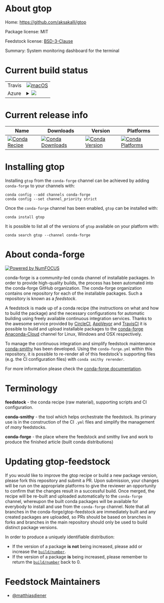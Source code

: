 About gtop
==========

Home: https://github.com/aksakalli/gtop

Package license: MIT

Feedstock license: [BSD-3-Clause](https://github.com/conda-forge/gtop-feedstock/blob/master/LICENSE.txt)

Summary: System monitoring dashboard for the terminal

Current build status
====================


<table><tr>
    <td>Travis</td>
    <td>
      <a href="https://travis-ci.com/conda-forge/gtop-feedstock">
        <img alt="macOS" src="https://img.shields.io/travis/com/conda-forge/gtop-feedstock/master.svg?label=macOS">
      </a>
    </td>
  </tr>
    
  <tr>
    <td>Azure</td>
    <td>
      <details>
        <summary>
          <a href="https://dev.azure.com/conda-forge/feedstock-builds/_build/latest?definitionId=14915&branchName=master">
            <img src="https://dev.azure.com/conda-forge/feedstock-builds/_apis/build/status/gtop-feedstock?branchName=master">
          </a>
        </summary>
        <table>
          <thead><tr><th>Variant</th><th>Status</th></tr></thead>
          <tbody><tr>
              <td>linux_64_nodejs14</td>
              <td>
                <a href="https://dev.azure.com/conda-forge/feedstock-builds/_build/latest?definitionId=14915&branchName=master">
                  <img src="https://dev.azure.com/conda-forge/feedstock-builds/_apis/build/status/gtop-feedstock?branchName=master&jobName=linux&configuration=linux_64_nodejs14" alt="variant">
                </a>
              </td>
            </tr><tr>
              <td>linux_64_nodejs16</td>
              <td>
                <a href="https://dev.azure.com/conda-forge/feedstock-builds/_build/latest?definitionId=14915&branchName=master">
                  <img src="https://dev.azure.com/conda-forge/feedstock-builds/_apis/build/status/gtop-feedstock?branchName=master&jobName=linux&configuration=linux_64_nodejs16" alt="variant">
                </a>
              </td>
            </tr><tr>
              <td>linux_64_nodejs17</td>
              <td>
                <a href="https://dev.azure.com/conda-forge/feedstock-builds/_build/latest?definitionId=14915&branchName=master">
                  <img src="https://dev.azure.com/conda-forge/feedstock-builds/_apis/build/status/gtop-feedstock?branchName=master&jobName=linux&configuration=linux_64_nodejs17" alt="variant">
                </a>
              </td>
            </tr><tr>
              <td>linux_aarch64_nodejs14</td>
              <td>
                <a href="https://dev.azure.com/conda-forge/feedstock-builds/_build/latest?definitionId=14915&branchName=master">
                  <img src="https://dev.azure.com/conda-forge/feedstock-builds/_apis/build/status/gtop-feedstock?branchName=master&jobName=linux&configuration=linux_aarch64_nodejs14" alt="variant">
                </a>
              </td>
            </tr><tr>
              <td>linux_aarch64_nodejs16</td>
              <td>
                <a href="https://dev.azure.com/conda-forge/feedstock-builds/_build/latest?definitionId=14915&branchName=master">
                  <img src="https://dev.azure.com/conda-forge/feedstock-builds/_apis/build/status/gtop-feedstock?branchName=master&jobName=linux&configuration=linux_aarch64_nodejs16" alt="variant">
                </a>
              </td>
            </tr><tr>
              <td>linux_aarch64_nodejs17</td>
              <td>
                <a href="https://dev.azure.com/conda-forge/feedstock-builds/_build/latest?definitionId=14915&branchName=master">
                  <img src="https://dev.azure.com/conda-forge/feedstock-builds/_apis/build/status/gtop-feedstock?branchName=master&jobName=linux&configuration=linux_aarch64_nodejs17" alt="variant">
                </a>
              </td>
            </tr><tr>
              <td>linux_ppc64le_nodejs14</td>
              <td>
                <a href="https://dev.azure.com/conda-forge/feedstock-builds/_build/latest?definitionId=14915&branchName=master">
                  <img src="https://dev.azure.com/conda-forge/feedstock-builds/_apis/build/status/gtop-feedstock?branchName=master&jobName=linux&configuration=linux_ppc64le_nodejs14" alt="variant">
                </a>
              </td>
            </tr><tr>
              <td>linux_ppc64le_nodejs16</td>
              <td>
                <a href="https://dev.azure.com/conda-forge/feedstock-builds/_build/latest?definitionId=14915&branchName=master">
                  <img src="https://dev.azure.com/conda-forge/feedstock-builds/_apis/build/status/gtop-feedstock?branchName=master&jobName=linux&configuration=linux_ppc64le_nodejs16" alt="variant">
                </a>
              </td>
            </tr><tr>
              <td>linux_ppc64le_nodejs17</td>
              <td>
                <a href="https://dev.azure.com/conda-forge/feedstock-builds/_build/latest?definitionId=14915&branchName=master">
                  <img src="https://dev.azure.com/conda-forge/feedstock-builds/_apis/build/status/gtop-feedstock?branchName=master&jobName=linux&configuration=linux_ppc64le_nodejs17" alt="variant">
                </a>
              </td>
            </tr><tr>
              <td>osx_64_nodejs14</td>
              <td>
                <a href="https://dev.azure.com/conda-forge/feedstock-builds/_build/latest?definitionId=14915&branchName=master">
                  <img src="https://dev.azure.com/conda-forge/feedstock-builds/_apis/build/status/gtop-feedstock?branchName=master&jobName=osx&configuration=osx_64_nodejs14" alt="variant">
                </a>
              </td>
            </tr><tr>
              <td>osx_64_nodejs16</td>
              <td>
                <a href="https://dev.azure.com/conda-forge/feedstock-builds/_build/latest?definitionId=14915&branchName=master">
                  <img src="https://dev.azure.com/conda-forge/feedstock-builds/_apis/build/status/gtop-feedstock?branchName=master&jobName=osx&configuration=osx_64_nodejs16" alt="variant">
                </a>
              </td>
            </tr><tr>
              <td>osx_64_nodejs17</td>
              <td>
                <a href="https://dev.azure.com/conda-forge/feedstock-builds/_build/latest?definitionId=14915&branchName=master">
                  <img src="https://dev.azure.com/conda-forge/feedstock-builds/_apis/build/status/gtop-feedstock?branchName=master&jobName=osx&configuration=osx_64_nodejs17" alt="variant">
                </a>
              </td>
            </tr><tr>
              <td>osx_arm64_nodejs16</td>
              <td>
                <a href="https://dev.azure.com/conda-forge/feedstock-builds/_build/latest?definitionId=14915&branchName=master">
                  <img src="https://dev.azure.com/conda-forge/feedstock-builds/_apis/build/status/gtop-feedstock?branchName=master&jobName=osx&configuration=osx_arm64_nodejs16" alt="variant">
                </a>
              </td>
            </tr><tr>
              <td>osx_arm64_nodejs17</td>
              <td>
                <a href="https://dev.azure.com/conda-forge/feedstock-builds/_build/latest?definitionId=14915&branchName=master">
                  <img src="https://dev.azure.com/conda-forge/feedstock-builds/_apis/build/status/gtop-feedstock?branchName=master&jobName=osx&configuration=osx_arm64_nodejs17" alt="variant">
                </a>
              </td>
            </tr>
          </tbody>
        </table>
      </details>
    </td>
  </tr>
</table>

Current release info
====================

| Name | Downloads | Version | Platforms |
| --- | --- | --- | --- |
| [![Conda Recipe](https://img.shields.io/badge/recipe-gtop-green.svg)](https://anaconda.org/conda-forge/gtop) | [![Conda Downloads](https://img.shields.io/conda/dn/conda-forge/gtop.svg)](https://anaconda.org/conda-forge/gtop) | [![Conda Version](https://img.shields.io/conda/vn/conda-forge/gtop.svg)](https://anaconda.org/conda-forge/gtop) | [![Conda Platforms](https://img.shields.io/conda/pn/conda-forge/gtop.svg)](https://anaconda.org/conda-forge/gtop) |

Installing gtop
===============

Installing `gtop` from the `conda-forge` channel can be achieved by adding `conda-forge` to your channels with:

```
conda config --add channels conda-forge
conda config --set channel_priority strict
```

Once the `conda-forge` channel has been enabled, `gtop` can be installed with:

```
conda install gtop
```

It is possible to list all of the versions of `gtop` available on your platform with:

```
conda search gtop --channel conda-forge
```


About conda-forge
=================

[![Powered by
NumFOCUS](https://img.shields.io/badge/powered%20by-NumFOCUS-orange.svg?style=flat&colorA=E1523D&colorB=007D8A)](https://numfocus.org)

conda-forge is a community-led conda channel of installable packages.
In order to provide high-quality builds, the process has been automated into the
conda-forge GitHub organization. The conda-forge organization contains one repository
for each of the installable packages. Such a repository is known as a *feedstock*.

A feedstock is made up of a conda recipe (the instructions on what and how to build
the package) and the necessary configurations for automatic building using freely
available continuous integration services. Thanks to the awesome service provided by
[CircleCI](https://circleci.com/), [AppVeyor](https://www.appveyor.com/)
and [TravisCI](https://travis-ci.com/) it is possible to build and upload installable
packages to the [conda-forge](https://anaconda.org/conda-forge)
[Anaconda-Cloud](https://anaconda.org/) channel for Linux, Windows and OSX respectively.

To manage the continuous integration and simplify feedstock maintenance
[conda-smithy](https://github.com/conda-forge/conda-smithy) has been developed.
Using the ``conda-forge.yml`` within this repository, it is possible to re-render all of
this feedstock's supporting files (e.g. the CI configuration files) with ``conda smithy rerender``.

For more information please check the [conda-forge documentation](https://conda-forge.org/docs/).

Terminology
===========

**feedstock** - the conda recipe (raw material), supporting scripts and CI configuration.

**conda-smithy** - the tool which helps orchestrate the feedstock.
                   Its primary use is in the construction of the CI ``.yml`` files
                   and simplify the management of *many* feedstocks.

**conda-forge** - the place where the feedstock and smithy live and work to
                  produce the finished article (built conda distributions)


Updating gtop-feedstock
=======================

If you would like to improve the gtop recipe or build a new
package version, please fork this repository and submit a PR. Upon submission,
your changes will be run on the appropriate platforms to give the reviewer an
opportunity to confirm that the changes result in a successful build. Once
merged, the recipe will be re-built and uploaded automatically to the
`conda-forge` channel, whereupon the built conda packages will be available for
everybody to install and use from the `conda-forge` channel.
Note that all branches in the conda-forge/gtop-feedstock are
immediately built and any created packages are uploaded, so PRs should be based
on branches in forks and branches in the main repository should only be used to
build distinct package versions.

In order to produce a uniquely identifiable distribution:
 * If the version of a package **is not** being increased, please add or increase
   the [``build/number``](https://docs.conda.io/projects/conda-build/en/latest/resources/define-metadata.html#build-number-and-string).
 * If the version of a package **is** being increased, please remember to return
   the [``build/number``](https://docs.conda.io/projects/conda-build/en/latest/resources/define-metadata.html#build-number-and-string)
   back to 0.

Feedstock Maintainers
=====================

* [@matthiasdiener](https://github.com/matthiasdiener/)


